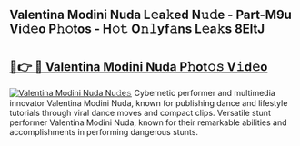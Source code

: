 ## Valentina Modini Nuda L𝚎a𝚔ed N𝚞𝚍e - Part-M9u Vi𝚍𝚎o P𝚑𝚘tos - H𝚘𝚝 O𝚗𝚕yf𝚊ns L𝚎a𝚔s 8EltJ

# <h2><a href="http://kfa12tp.oniu.top/?m=Valentina+Modini+Nuda">🔗👉 🔴 Valentina Modini Nuda P𝚑ot𝚘𝚜 V𝚒d𝚎o</a></h2>

[![Valentina Modini Nuda Nu𝚍e𝚜](https://i.imgur.com/0qMVB7G.gif)](http://kfa12tp.oniu.top/?m=Valentina+Modini+Nuda)
Cybernetic performer and multimedia innovator Valentina Modini Nuda, known for publishing dance and lifestyle tutorials through viral dance moves and compact clips. Versatile stunt performer Valentina Modini Nuda, known for their remarkable abilities and accomplishments in performing dangerous stunts.  
